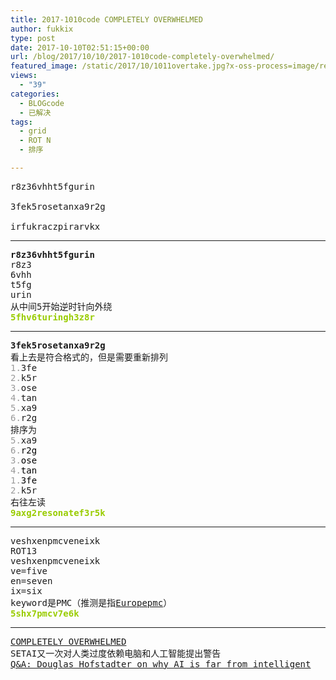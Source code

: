 ```yaml
---
title: 2017-1010code COMPLETELY OVERWHELMED
author: fukkix
type: post
date: 2017-10-10T02:51:15+00:00
url: /blog/2017/10/10/2017-1010code-completely-overwhelmed/
featured_image: /static/2017/10/1011overtake.jpg?x-oss-process=image/resize,m_fill,w_700,h_220
views:
  - "39"
categories:
  - BLOGcode
  - 已解决
tags:
  - grid
  - ROT N
  - 排序

---
```

<pre>r8z36vhht5fgurin

3fek5rosetanxa9r2g

irfukraczpirarvkx
<!--more--></pre>

* * *

<pre><strong>r8z36vhht5fgurin</strong>
r8z3
6vhh
t5fg
urin
从中间5开始逆时针向外绕
<span style="color: #99cc00;"><strong>5fhv6turingh3z8r</strong></span></pre>

* * *

<pre><strong>3fek5rosetanxa9r2g
</strong>看上去是符合格式的，但是需要重新排列
<span style="color: #999999;">1.</span>3fe
<span style="color: #999999;">2.</span>k5r
<span style="color: #999999;">3.</span>ose
<span style="color: #999999;">4.</span>tan
<span style="color: #999999;">5.</span>xa9
<span style="color: #999999;">6.</span>r2g
排序为
<span style="color: #999999;">5.</span>xa9
<span style="color: #999999;">6.<span style="color: #000000;">r2g</span>
3.<span style="color: #000000;">ose</span>
4.<span style="color: #000000;">tan</span>
1.<span style="color: #000000;">3fe</span>
2.</span>k5r
右往左读
<span style="color: #99cc00;"><strong>9axg2resonatef3r5k</strong></span></pre>

* * *

<pre>veshxenpmcveneixk
ROT13
veshxenpmcveneixk
ve=five
en=seven
ix=six
keyword是PMC（推测是指<a href="http://europepmc.org/">Europepmc</a>）
<span style="color: #99cc00;"><strong>5shx7pmcv7e6k</strong></span></pre>

* * *

<pre><a href="http://investigate.ingress.com/2017/10/10/completely-overwhelmed/">COMPLETELY OVERWHELMED</a>
SETAI又一次对人类过度依赖电脑和人工智能提出警告
<a href="https://qz.com/1088714/qa-douglas-hofstadter-on-why-ai-is-far-from-intelligent/">Q&A: Douglas Hofstadter on why AI is far from intelligent</a>
</pre>